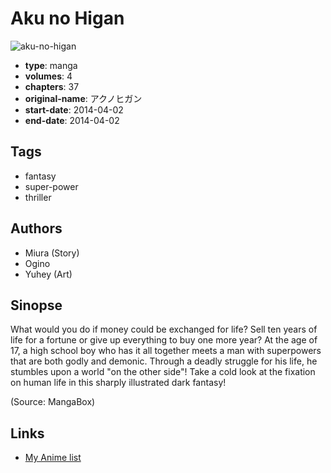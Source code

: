 # Aku no Higan

![aku-no-higan](https://cdn.myanimelist.net/images/manga/1/161466.jpg)

-   **type**: manga
-   **volumes**: 4
-   **chapters**: 37
-   **original-name**: アクノヒガン
-   **start-date**: 2014-04-02
-   **end-date**: 2014-04-02

## Tags

-   fantasy
-   super-power
-   thriller

## Authors

-   Miura (Story)
-   Ogino
-   Yuhey (Art)

## Sinopse

What would you do if money could be exchanged for life? Sell ten years of life for a fortune or give up everything to buy one more year? At the age of 17, a high school boy who has it all together meets a man with superpowers that are both godly and demonic. Through a deadly struggle for his life, he stumbles upon a world "on the other side"! Take a cold look at the fixation on human life in this sharply illustrated dark fantasy!

(Source: MangaBox)

## Links

-   [My Anime list](https://myanimelist.net/manga/70523/Aku_no_Higan)
